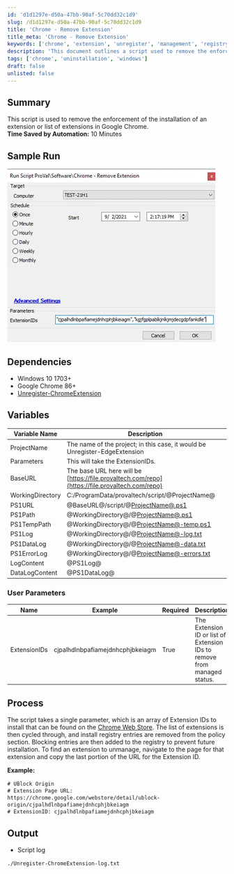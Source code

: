 ```yaml
---
id: 'd1d1297e-d50a-47bb-90af-5c70dd32c1d9'
slug: /d1d1297e-d50a-47bb-90af-5c70dd32c1d9
title: 'Chrome - Remove Extension'
title_meta: 'Chrome - Remove Extension'
keywords: ['chrome', 'extension', 'unregister', 'management', 'registry']
description: 'This document outlines a script used to remove the enforcement of the installation of specified extensions in Google Chrome, detailing its usage, dependencies, and parameters for effective management of Chrome extensions.'
tags: ['chrome', 'uninstallation', 'windows']
draft: false
unlisted: false
---
```


## Summary

This script is used to remove the enforcement of the installation of an extension or list of extensions in Google Chrome.  
**Time Saved by Automation:** 10 Minutes

## Sample Run

![Sample Run](../../../static/img/docs/d1d1297e-d50a-47bb-90af-5c70dd32c1d9/image_1.webp)

## Dependencies

- Windows 10 1703+
- Google Chrome 86+
- [Unregister-ChromeExtension](/docs/6910db0c-af2e-4b19-a262-3c3491f01b73)

## Variables

| Variable Name      | Description                                                                                     |
|--------------------|-------------------------------------------------------------------------------------------------|
| ProjectName        | The name of the project; in this case, it would be Unregister-EdgeExtension                   |
| Parameters         | This will take the ExtensionIDs.                                                                |
| BaseURL            | The base URL here will be [https://file.provaltech.com/repo](https://file.provaltech.com/repo) |
| WorkingDirectory    | C:/ProgramData/provaltech/script/@ProjectName@                                                |
| PS1URL             | @BaseURL@/script/@[ProjectName@.ps1](https://proval.itglue.com/5078775/docs/ProjectName@.ps1) |
| PS1Path            | @WorkingDirectory@/@[ProjectName@.ps1](https://proval.itglue.com/5078775/docs/ProjectName@.ps1) |
| PS1TempPath        | @WorkingDirectory@/@[ProjectName@-temp.ps1](mailto:ProjectName@-temp.ps1)                    |
| PS1Log             | @WorkingDirectory@/@[ProjectName@-log.txt](mailto:ProjectName@-log.txt)                      |
| PS1DataLog         | @WorkingDirectory@/@[ProjectName@-data.txt](mailto:ProjectName@-data.txt)                    |
| PS1ErrorLog        | @WorkingDirectory@/@[ProjectName@-errors.txt](mailto:ProjectName@-errors.txt)                |
| LogContent         | @PS1Log@                                                                                       |
| DataLogContent     | @PS1DataLog@                                                                                   |

### User Parameters

| Name          | Example                                   | Required | Description                                                        |
|---------------|-------------------------------------------|----------|--------------------------------------------------------------------|
| ExtensionIDs  | cjpalhdlnbpafiamejdnhcphjbkeiagm          | True     | The Extension ID or list of Extension IDs to remove from managed status. |

## Process

The script takes a single parameter, which is an array of Extension IDs to install that can be found on the [Chrome Web Store](https://chrome.google.com/webstore/category/extensions). The list of extensions is then cycled through, and install registry entries are removed from the policy section. Blocking entries are then added to the registry to prevent future installation. To find an extension to unmanage, navigate to the page for that extension and copy the last portion of the URL for the Extension ID.

**Example:**

```
# UBlock Origin
# Extension Page URL: https://chrome.google.com/webstore/detail/ublock-origin/cjpalhdlnbpafiamejdnhcphjbkeiagm
# ExtensionID: cjpalhdlnbpafiamejdnhcphjbkeiagm
```

## Output

- Script log  
```
./Unregister-ChromeExtension-log.txt
```